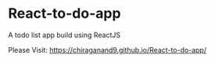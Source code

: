 # React-to-do-app
A todo list app build using ReactJS

Please Visit: https://chiraganand9.github.io/React-to-do-app/
